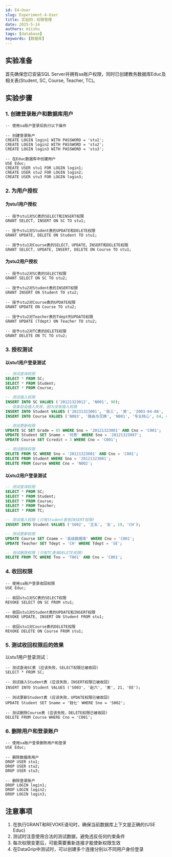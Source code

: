 ```yaml
---
id: E4-User
slug: Experiment-4-User
title: 实验四：权限管理
date: 2025-5-14
authors: m1ishu
tags: [database]
keywords: [数据库]
---
```

## 实验准备

首先确保您已安装SQL Server并拥有sa账户权限，同时已创建教务数据库Educ及相关表(Student, SC, Course, Teacher, TC)。

## 实验步骤

### 1. 创建登录账户和数据库用户

```
-- 使用sa账户登录后执行以下操作

-- 创建登录账户
CREATE LOGIN login1 WITH PASSWORD = 'stu1';
CREATE LOGIN login2 WITH PASSWORD = 'stu2';
CREATE LOGIN login3 WITH PASSWORD = 'stu3';

-- 在Educ数据库中创建用户
USE Educ;
CREATE USER stu1 FOR LOGIN login1;
CREATE USER stu2 FOR LOGIN login2;
CREATE USER stu3 FOR LOGIN login3;
```

### 2. 为用户授权

#### 为stu1用户授权

```
-- 授予stu1对SC表的SELECT和INSERT权限
GRANT SELECT, INSERT ON SC TO stu1;

-- 授予stu1对Student表的UPDATE和DELETE权限
GRANT UPDATE, DELETE ON Student TO stu1;

-- 授予stu1对Course表的SELECT、UPDATE、INSERT和DELETE权限
GRANT SELECT, UPDATE, INSERT, DELETE ON Course TO stu1;
```

#### 为stu2用户授权

```
-- 授予stu2对SC表的SELECT权限
GRANT SELECT ON SC TO stu2;

-- 授予stu2对Student表的INSERT权限
GRANT INSERT ON Student TO stu2;

-- 授予stu2对Course表的UPDATE权限
GRANT UPDATE ON Course TO stu2;

-- 授予stu2对Teacher表的Tdept列UPDATE权限
GRANT UPDATE (Tdept) ON Teacher TO stu2;

-- 授予stu2对TC表的DELETE权限
GRANT DELETE ON TC TO stu2;
```

### 3. 授权测试

#### 以stu1用户登录测试

```sql
-- 测试查询权限
SELECT * FROM SC;
SELECT * FROM Student;
SELECT * FROM Course;

-- 测试插入权限
INSERT INTO SC VALUES ('20121323012', 'N001', 90);
-- 该条目会插入失败，因为没有插入权限
INSERT INTO Student VALUES ('20231323001', '张三', '男', '2003-04-06', '湖北', '2023', '网络工程', 'SE');
INSERT INTO Course VALUES ('N003', '路由与交换', 'N001', '专业核心', 64, 4, 4, '');

-- 测试更新权限
UPDATE SC SET Grade = 85 WHERE Sno = '20121323001' AND Cno = 'C001';
UPDATE Student SET Sname = '何燕' WHERE Sno = '20121323087';
UPDATE Course SET Ccredit = 3 WHERE Cno = 'C001';

-- 测试删除权限
DELETE FROM SC WHERE Sno = '20121323001' AND Cno = 'C001';
DELETE FROM Student WHERE Sno = '20121323001';
DELETE FROM Course WHERE Cno = 'N002';
```

#### 以stu2用户登录测试

```sql
-- 测试查询权限
SELECT * FROM SC;
SELECT * FROM Student;
SELECT * FROM Course;
SELECT * FROM Teacher;
SELECT * FROM TC;

-- 测试插入权限 (只有Student表有INSERT权限)
INSERT INTO Student VALUES ('S002', '王五', '女', 19, 'CH');

-- 测试更新权限
UPDATE Course SET Cname = '高级数据库' WHERE Cno = 'C001';
UPDATE Teacher SET Tdept = 'CH' WHERE Tdept = 'SE';

-- 测试删除权限 (只有TC表有DELETE权限)
DELETE FROM TC WHERE Tno = 'T001' AND Cno = 'C001';
```

### 4. 收回权限

```
-- 使用sa账户登录收回权限
USE Educ;

-- 收回stu1对SC表的SELECT权限
REVOKE SELECT ON SC FROM stu1;

-- 收回stu1对Student表的UPDATE和INSERT权限
REVOKE UPDATE, INSERT ON Student FROM stu1;

-- 收回stu1对Course表的DELETE权限
REVOKE DELETE ON Course FROM stu1;
```

### 5. 测试收回权限后的效果

以stu1用户登录测试：

```
-- 测试查询SC表 (应该失败，SELECT权限已被收回)
SELECT * FROM SC;

-- 测试插入Student表 (应该失败，INSERT权限已被收回)
INSERT INTO Student VALUES ('S003', '赵六', '男', 21, 'EE');

-- 测试更新Student表 (应该失败，UPDATE权限已被收回)
UPDATE Student SET Sname = '钱七' WHERE Sno = 'S002';

-- 测试删除Course表 (应该失败，DELETE权限已被收回)
DELETE FROM Course WHERE Cno = 'C001';
```

### 6. 删除用户和登录账户

```
-- 使用sa账户登录删除用户和登录
USE Educ;

-- 删除数据库用户
DROP USER stu1;
DROP USER stu2;
DROP USER stu3;

-- 删除登录账户
DROP LOGIN login1;
DROP LOGIN login2;
DROP LOGIN login3;
```

## 注意事项

1. 在执行GRANT和REVOKE语句时，确保当前数据库上下文是正确的(USE Educ)
2. 测试时注意使用合法的测试数据，避免违反任何约束条件
3. 每次权限变更后，可能需要重新连接才能使新权限生效
4. 在DataGrip中测试时，可以创建多个连接分别以不同用户身份登录
